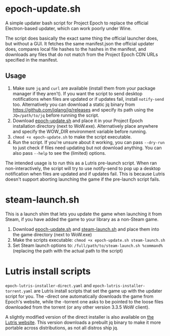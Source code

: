 # epoch-update.sh

A simple updater bash script for Project Epoch to replace the official Electron-based updater, which can work poorly under Wine.

The script does basically the exact same thing the official launcher does, but without a GUI. It fetches the same manifest.json the official updater does, compares local file hashes to the hashes in the manifest, and downloads any files that do not match from the Project Epoch CDN URLs specified in the manifest.

## Usage


1. Make sure `jq` and `curl` are available (install them from your package manager if they aren't). If you want the script to send desktop notifications when files are updated or if updates fail, install `notify-send` too. Alternatively you can download a static jq binary from https://github.com/jqlang/jq/releases and specify its path using the `JQ=/path/to/jq` before running the script.
2. Download [epoch-update.sh](https://github.com/brndd/epoch-update.sh/raw/refs/heads/master/epoch-update.sh) and place it in your Project Epoch installation directory (next to WoW.exe). Alternatively place anywhere and specify the WOW_DIR environment variable before running.
3. `chmod +x epoch-update.sh` to make the script executable.
4. Run the script. If you're unsure about it working, you can pass `--dry-run` to just check if files need updating but not download anything. You can also pass `--help` to see the (limited) options.

The intended usage is to run this as a Lutris pre-launch script. When ran non-interactively, the script will try to use notify-send to pop up a desktop notification when files are updated and if updates fail. This is because Lutris doesn't support aborting launching the game if the pre-launch script fails.

# steam-launch.sh

This is a launch shim that lets you update the game when launching it from Steam, if you have added the game to your library as a non-Steam game.

1. Download [epoch-update.sh](https://github.com/brndd/epoch-update.sh/raw/refs/heads/master/epoch-update.sh) and [steam-launch.sh](https://github.com/brndd/epoch-update.sh/raw/refs/heads/master/steam-launch.sh) and place them into the game directory (next to WoW.exe)
2. Make the scripts executable: `chmod +x epoch-update.sh steam-launch.sh`
3. Set Steam launch options to: `/full/path/to/steam-launch.sh %command%` (replacing the path with the actual path to the script)


# Lutris install scripts

`epoch-lutris-installer-direct.yaml` and `epoch-lutris-installer-torrent.yaml` are Lutris install scripts that set the game up with the updater script for you. The -direct one automatically downloads the game from Epoch's website, while the -torrent one asks to be pointed to the loose files downloaded from the torrent (or any other version 3.3.5 WoW client).

A slightly modified version of the direct installer is also available on [the Lutris website](https://lutris.net/games/project-epoch/). This version downloads a prebuilt jq binary to make it more portable across distributions, as not all distros ship jq.
